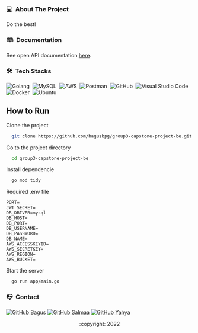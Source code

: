 <!-- ABOUT THE PROJECT -->
### 💻 &nbsp;About The Project

Do the best!

### 🕮 &nbsp;Documentation

See open API documentation [here](https://app.swaggerhub.com/apis-docs/bagusbpg6/group3-capstone-API/1.0.0).

### 🛠 &nbsp;Tech Stacks

![Golang](https://img.shields.io/badge/-Golang-05122A?style=flat&logo=go&logoColor=4479A1)&nbsp;
![MySQL](https://img.shields.io/badge/-MySQL-05122A?style=flat&logo=mysql&logoColor=4479A1)&nbsp;
![AWS](https://img.shields.io/badge/-AWS-05122A?style=flat&logo=amazon)&nbsp;
![Postman](https://img.shields.io/badge/-Postman-05122A?style=flat&logo=postman)&nbsp;
![GitHub](https://img.shields.io/badge/-GitHub-05122A?style=flat&logo=github)&nbsp;
![Visual Studio Code](https://img.shields.io/badge/-Visual%20Studio%20Code-05122A?style=flat&logo=visual-studio-code&logoColor=007ACC)&nbsp;
![Docker](https://img.shields.io/badge/-Docker-05122A?style=flat&logo=docker)&nbsp;
![Ubuntu](https://img.shields.io/badge/-Ubuntu-05122A?style=flat&logo=ubuntu)&nbsp;

## How to Run

Clone the project

```bash
  git clone https://github.com/bagusbpg/group3-capstone-project-be.git
```

Go to the project directory

```bash
  cd group3-capstone-project-be
```

Install dependencie

```bash
  go mod tidy
```

Required .env file

```
PORT=
JWT_SECRET=
DB_DRIVER=mysql
DB_HOST=
DB_PORT=
DB_USERNAME=
DB_PASSWORD=
DB_NAME=
AWS_ACCESSKEYID=
AWS_SECRETKEY=
AWS_REGION=
AWS_BUCKET=
```

Start the server

```bash
  go run app/main.go
```

<!-- CONTACT -->
### 📭 &nbsp;Contact

[![GitHub Bagus](https://img.shields.io/badge/-Bagus-white?style=flat&logo=github&logoColor=black)](https://github.com/bagusbpg)
[![GitHub Salmaa](https://img.shields.io/badge/-Salmaa-white?style=flat&logo=github&logoColor=black)](https://github.com/Sal-maa)
[![GitHub Yahya](https://img.shields.io/badge/-Yahya-white?style=flat&logo=github&logoColor=black)](https://github.com/zakariyahya)

<p align="center">:copyright: 2022</p>
</h3>

